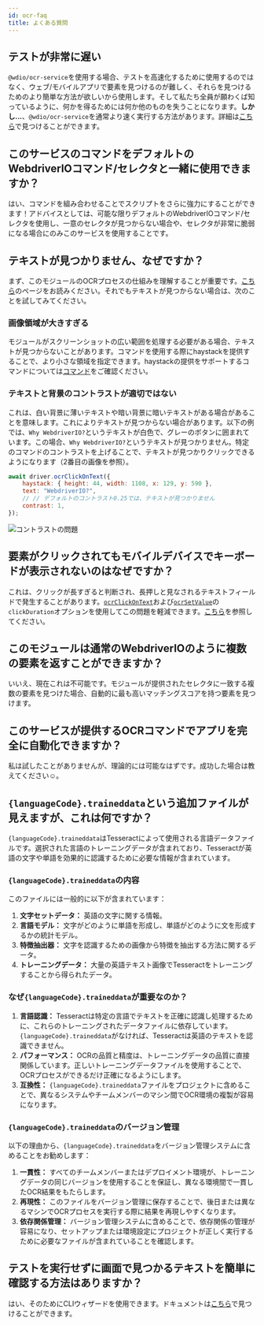 ```yaml
---
id: ocr-faq
title: よくある質問
---
```


## テストが非常に遅い

`@wdio/ocr-service`を使用する場合、テストを高速化するために使用するのではなく、ウェブ/モバイルアプリで要素を見つけるのが難しく、それらを見つけるためのより簡単な方法が欲しいから使用します。そして私たち全員が願わくば知っているように、何かを得るためには何か他のものを失うことになります。**しかし...**、`@wdio/ocr-service`を通常より速く実行する方法があります。詳細は[こちら](./more-test-optimization)で見つけることができます。

## このサービスのコマンドをデフォルトのWebdriverIOコマンド/セレクタと一緒に使用できますか？

はい、コマンドを組み合わせることでスクリプトをさらに強力にすることができます！アドバイスとしては、可能な限りデフォルトのWebdriverIOコマンド/セレクタを使用し、一意のセレクタが見つからない場合や、セレクタが非常に脆弱になる場合にのみこのサービスを使用することです。

## テキストが見つかりません、なぜですか？

まず、このモジュールのOCRプロセスの仕組みを理解することが重要です。[こちら](./ocr-testing)のページをお読みください。それでもテキストが見つからない場合は、次のことを試してみてください。

### 画像領域が大きすぎる

モジュールがスクリーンショットの広い範囲を処理する必要がある場合、テキストが見つからないことがあります。コマンドを使用する際にhaystackを提供することで、より小さな領域を指定できます。haystackの提供をサポートするコマンドについては[コマンド](./ocr-click-on-text)をご確認ください。

### テキストと背景のコントラストが適切ではない

これは、白い背景に薄いテキストや暗い背景に暗いテキストがある場合があることを意味します。これによりテキストが見つからない場合があります。以下の例では、`Why WebdriverIO?`というテキストが白色で、グレーのボタンに囲まれています。この場合、`Why WebdriverIO?`というテキストが見つかりません。特定のコマンドのコントラストを上げることで、テキストが見つかりクリックできるようになります（2番目の画像を参照）。

```js
await driver.ocrClickOnText({
    haystack: { height: 44, width: 1108, x: 129, y: 590 },
    text: "WebdriverIO?",
    // // デフォルトのコントラスト0.25では、テキストが見つかりません
    contrast: 1,
});
```

![コントラストの問題](/img/ocr/increased-contrast.jpg)

## 要素がクリックされてもモバイルデバイスでキーボードが表示されないのはなぜですか？

これは、クリックが長すぎると判断され、長押しと見なされるテキストフィールドで発生することがあります。[`ocrClickOnText`](./ocr-click-on-text)および[`ocrSetValue`](./ocr-set-value)の`clickDuration`オプションを使用してこの問題を軽減できます。[こちら](./ocr-click-on-text#options)を参照してください。

## このモジュールは通常のWebdriverIOのように複数の要素を返すことができますか？

いいえ、現在これは不可能です。モジュールが提供されたセレクタに一致する複数の要素を見つけた場合、自動的に最も高いマッチングスコアを持つ要素を見つけます。

## このサービスが提供するOCRコマンドでアプリを完全に自動化できますか？

私は試したことがありませんが、理論的には可能なはずです。成功した場合は教えてください☺️。

## `{languageCode}.traineddata`という追加ファイルが見えますが、これは何ですか？

`{languageCode}.traineddata`はTesseractによって使用される言語データファイルです。選択された言語のトレーニングデータが含まれており、Tesseractが英語の文字や単語を効果的に認識するために必要な情報が含まれています。

### `{languageCode}.traineddata`の内容

このファイルには一般的に以下が含まれています：

1. **文字セットデータ：** 英語の文字に関する情報。
1. **言語モデル：** 文字がどのように単語を形成し、単語がどのように文を形成するかの統計モデル。
1. **特徴抽出器：** 文字を認識するための画像から特徴を抽出する方法に関するデータ。
1. **トレーニングデータ：** 大量の英語テキスト画像でTesseractをトレーニングすることから得られたデータ。

### なぜ`{languageCode}.traineddata`が重要なのか？

1. **言語認識：** Tesseractは特定の言語でテキストを正確に認識し処理するために、これらのトレーニングされたデータファイルに依存しています。`{languageCode}.traineddata`がなければ、Tesseractは英語のテキストを認識できません。
1. **パフォーマンス：** OCRの品質と精度は、トレーニングデータの品質に直接関係しています。正しいトレーニングデータファイルを使用することで、OCRプロセスができるだけ正確になるようにします。
1. **互換性：** `{languageCode}.traineddata`ファイルをプロジェクトに含めることで、異なるシステムやチームメンバーのマシン間でOCR環境の複製が容易になります。

### `{languageCode}.traineddata`のバージョン管理

以下の理由から、`{languageCode}.traineddata`をバージョン管理システムに含めることをお勧めします：

1. **一貫性：** すべてのチームメンバーまたはデプロイメント環境が、トレーニングデータの同じバージョンを使用することを保証し、異なる環境間で一貫したOCR結果をもたらします。
1. **再現性：** このファイルをバージョン管理に保存することで、後日または異なるマシンでOCRプロセスを実行する際に結果を再現しやすくなります。
1. **依存関係管理：** バージョン管理システムに含めることで、依存関係の管理が容易になり、セットアップまたは環境設定にプロジェクトが正しく実行するために必要なファイルが含まれていることを確認します。

## テストを実行せずに画面で見つかるテキストを簡単に確認する方法はありますか？

はい、そのためにCLIウィザードを使用できます。ドキュメントは[こちら](./cli-wizard)で見つけることができます。